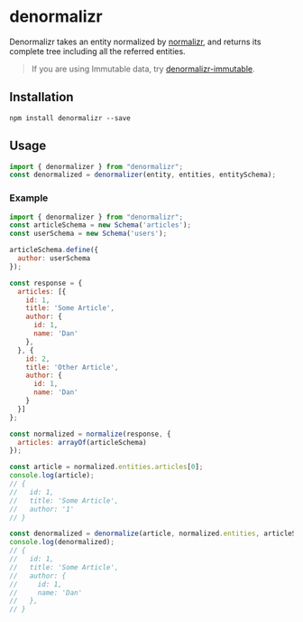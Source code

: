 # denormalizr

Denormalizr takes an entity normalized by [normalizr](https://github.com/gaearon/normalizr), and returns its complete tree including all the referred entities.

> If you are using Immutable data, try [denormalizr-immutable](https://github.com/dehbmarques/denormalizr-immutable).

## Installation

```
npm install denormalizr --save
```

## Usage

```js
import { denormalizer } from "denormalizr";
const denormalized = denormalizer(entity, entities, entitySchema);
```

### Example

```js
import { denormalizer } from "denormalizr";
const articleSchema = new Schema('articles');
const userSchema = new Schema('users');

articleSchema.define({
  author: userSchema
});

const response = {
  articles: [{
    id: 1,
    title: 'Some Article',
    author: {
      id: 1,
      name: 'Dan'
    },
  }, {
    id: 2,
    title: 'Other Article',
    author: {
      id: 1,
      name: 'Dan'
    }
  }]
};

const normalized = normalize(response, {
  articles: arrayOf(articleSchema)
});

const article = normalized.entities.articles[0];
console.log(article);
// {
//   id: 1,
//   title: 'Some Article',
//   author: '1'
// }

const denormalized = denormalize(article, normalized.entities, articleSchema);
console.log(denormalized);
// {
//   id: 1,
//   title: 'Some Article',
//   author: {
//     id: 1,
//     name: 'Dan'
//   },
// }

```
